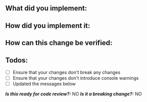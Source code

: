 ## What did you implement:



<!--
Briefly describe the feature if no issue exists for this PR
-->

## How did you implement it:



<!--
If this is a nontrivial change please briefly describe your implementation so its easy for us to understand and review your code.
-->

## How can this change be verified:



<!--
Add any applicable config, commands, screenshots or other resources
to make it easy for us to verify this works. The easier you make it for us
to review a PR, the faster we can review and merge it.

Examples:
* Screenshots - Showing the difference between your output and the master
* Example usage of an API
* Example outputs
* Other - Anything else that comes to mind to help us evaluate
-->

## Todos:

<!--
- [x] Example of ticked-off todo
-->

- [ ] Ensure that your changes don't break any changes
- [ ] Ensure that your changes don't introduce console warnings
- [ ] Updated the messages below

**_Is this ready for code review?:_** NO
**_Is it a breaking change?:_** NO
